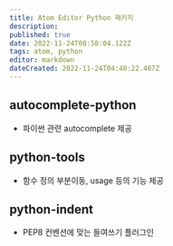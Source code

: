 ```yaml
---
title: Atom Editor Python 패키지
description: 
published: true
date: 2022-11-24T08:58:04.122Z
tags: atom, python
editor: markdown
dateCreated: 2022-11-24T04:40:22.407Z
---
```


## autocomplete-python
- 파이썬 관련 autocomplete 제공

## python-tools
- 함수 정의 부분이동, usage 등의 기능 제공

## python-indent
- PEP8 컨벤션에 맞는 들여쓰기 플러그인
